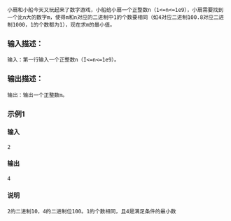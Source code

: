 ```
小扇和小船今天又玩起来了数字游戏，小船给小扇一个正整数n（1<=n<=1e9），小扇需要找到一个比n大的数字m，使得m和n对应的二进制中1的个数要相同（如4对应二进制100.8对应二进制1000，1的个数都为1），现在求m的最小值。
```
### 输入描述：

```
输入：第一行输入一个正整数n（I<=n<=1e9）。
```
### 输出描述：
```
输出：输出一个正整数m。
```
### 示例1

#### 输入
```
2
```
#### 输出
```
4
```
#### 说明
```
2的二进制10，4的二进制位100。1的个数相同，且4是满足条件的最小数
```